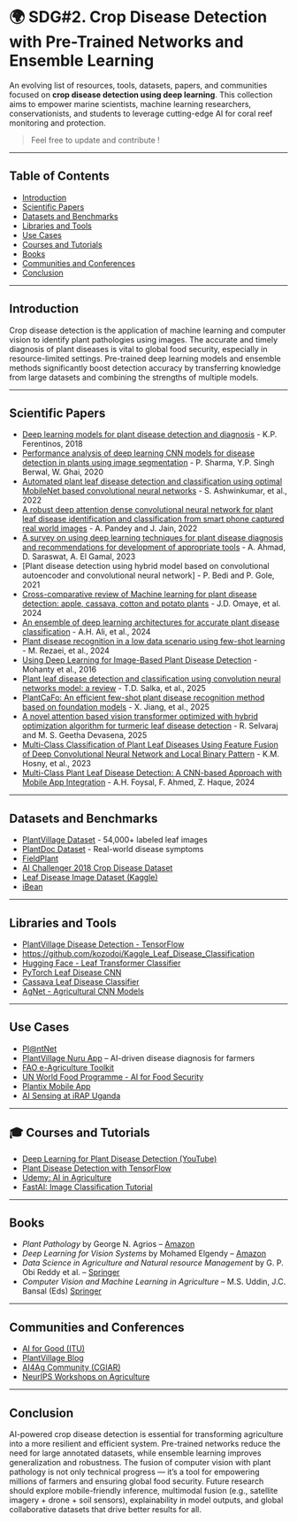 # 🌍 SDG#2. Crop Disease Detection with Pre-Trained Networks and Ensemble Learning

An evolving list of resources, tools, datasets, papers, and communities focused on **crop disease detection using deep learning**. This collection aims to empower marine scientists, machine learning researchers, conservationists, and students to leverage cutting-edge AI for coral reef monitoring and protection.

> Feel free to update and contribute !

---

## Table of Contents

- [Introduction](#introduction)
- [Scientific Papers](#scientific-papers)
- [Datasets and Benchmarks](#datasets-and-benchmarks)
- [Libraries and Tools](#libraries-and-tools)
- [Use Cases](#use-cases)
- [Courses and Tutorials](#courses-and-tutorials)
- [Books](#books)
- [Communities and Conferences](#communities-and-conferences)
- [Conclusion](#conclusion)

---
## Introduction

Crop disease detection is the application of machine learning and computer vision to identify plant pathologies using images. The accurate and timely diagnosis of plant diseases is vital to global food security, especially in resource-limited settings. Pre-trained deep learning models and ensemble methods significantly boost detection accuracy by transferring knowledge from large datasets and combining the strengths of multiple models. 

---

## Scientific Papers

- [Deep learning models for plant disease detection and diagnosis](https://www.sciencedirect.com/science/article/abs/pii/S0168169917311742) - K.P. Ferentinos, 2018
- [Performance analysis of deep learning CNN models for disease detection in plants using image segmentation](https://www.sciencedirect.com/science/article/pii/S2214317319301957) - P. Sharma, Y.P. Singh Berwal, W. Ghai, 2020
- [Automated plant leaf disease detection and classification using optimal MobileNet based convolutional neural networks](https://www.sciencedirect.com/science/article/abs/pii/S2214785321042115) - S. Ashwinkumar, et al., 2022
- [A robust deep attention dense convolutional neural network for plant leaf disease identification and classification from smart phone captured real world images](https://www.sciencedirect.com/science/article/abs/pii/S1574954122001753) - A. Pandey and J. Jain, 2022
- [A survey on using deep learning techniques for plant disease diagnosis and recommendations for development of appropriate tools](https://www.sciencedirect.com/science/article/pii/S277237552200048X) - A. Ahmad,  D. Saraswat, A. El Gamal, 2023
- [Plant disease detection using hybrid model based on convolutional autoencoder and convolutional neural network] - P. Bedi and P. Gole, 2021
- [Cross-comparative review of Machine learning for plant disease detection: apple, cassava, cotton and potato plants](https://www.sciencedirect.com/science/article/pii/S258972172400014X) - J.D. Omaye, et al. 2024
- [An ensemble of deep learning architectures for accurate plant disease classification](https://www.sciencedirect.com/science/article/pii/S1574954124001602) - A.H. Ali, et al., 2024
- [Plant disease recognition in a low data scenario using few-shot learning](https://www.sciencedirect.com/science/article/pii/S0168169924002035) - M. Rezaei, et al., 2024
- [Using Deep Learning for Image-Based Plant Disease Detection](https://arxiv.org/abs/1604.03169) - Mohanty et al., 2016  
- [Plant leaf disease detection and classification using convolution neural networks model: a review](https://link.springer.com/article/10.1007/s10462-025-11234-6) - T.D. Salka, et al., 2025
- [PlantCaFo: An efficient few-shot plant disease recognition method based on foundation models](https://www.sciencedirect.com/science/article/pii/S2643651525000305) - X. Jiang, et al., 2025
- [A novel attention based vision transformer optimized with hybrid optimization algorithm for turmeric leaf disease detection](https://www.nature.com/articles/s41598-025-02185-7) - R. Selvaraj and M. S. Geetha Devasena, 2025  
- [Multi-Class Classification of Plant Leaf Diseases Using Feature Fusion of Deep Convolutional Neural Network and Local Binary Pattern](https://ieeexplore.ieee.org/document/10153610) - K.M. Hosny, et al., 2023
- [Multi-Class Plant Leaf Disease Detection: A CNN-based Approach with Mobile App Integration](https://www.ijcaonline.org/archives/volume186/number41/foysal-2024-ijca-924026.pdf) - A.H. Foysal, F. Ahmed, Z. Haque, 2024
---

## Datasets and Benchmarks

- [PlantVillage Dataset](https://www.tensorflow.org/datasets/catalog/plant_village?hl=fr) - 54,000+ labeled leaf images  
- [PlantDoc Dataset](https://github.com/pratikkayal/PlantDoc-Dataset) - Real-world disease symptoms
- [FieldPlant](https://ieeexplore.ieee.org/stamp/stamp.jsp?arnumber=10086516)
- [AI Challenger 2018 Crop Disease Dataset](https://github.com/AIChallenger/)  
- [Leaf Disease Image Dataset (Kaggle)](https://www.kaggle.com/search?q=plant+disease)
- [iBean](https://www.tensorflow.org/datasets/catalog/beans?hl=fr)

---

## Libraries and Tools

- [PlantVillage Disease Detection - TensorFlow](https://github.com/spMohanty/PlantVillage-Dataset)
- https://github.com/kozodoi/Kaggle_Leaf_Disease_Classification
- [Hugging Face - Leaf Transformer Classifier](https://huggingface.co/wambugu71/crop_leaf_diseases_vit)  
- [PyTorch Leaf Disease CNN](https://www.kaggle.com/code/sayedgamal99/plant-disease-classifier-pytorch-custom-cnn)  
- [Cassava Leaf Disease Classifier](https://github.com/kozodoi/Kaggle_Leaf_Disease_Classification)  
- [AgNet - Agricultural CNN Models](https://github.com/ESIPFed/Ag-Net)

---

## Use Cases

- [Pl@ntNet](https://plantnet.org/en/)
- [PlantVillage Nuru App](https://www.plantvillage.psu.edu/) – AI-driven disease diagnosis for farmers  
- [FAO e-Agriculture Toolkit](http://www.fao.org/e-agriculture/)  
- [UN World Food Programme - AI for Food Security](https://innovation.wfp.org/)  
- [Plantix Mobile App](https://plantix.net/en/)  
- [AI Sensing at iRAP Uganda](https://irap.org)

---

## 🎓 Courses and Tutorials

- [Deep Learning for Plant Disease Detection (YouTube)](https://www.youtube.com/results?search_query=Deep+Learning+for+Plant+Disease+Detection)  
- [Plant Disease Detection with TensorFlow](https://www.tensorflow.org/tutorials/images/classification)  
- [Udemy: AI in Agriculture](https://www.udemy.com/course/ai-in-agriculture/)  
- [FastAI: Image Classification Tutorial](https://docs.fast.ai/tutorial.vision.html)

---

##  Books

- *Plant Pathology* by George N. Agrios – [Amazon](https://www.amazon.com/Plant-Pathology-George-N-Agrios/dp/0120445654)  
- *Deep Learning for Vision Systems* by Mohamed Elgendy – [Amazon](https://www.amazon.com/Deep-Learning-Vision-Systems-End/dp/1617296198)  
- *Data Science in Agriculture and Natural resource Management* by G. P. Obi Reddy et al. – [Springer](https://link.springer.com/book/10.1007/978-981-16-5847-1)  
- *Computer Vision and Machine Learning in Agriculture* –   M.S. Uddin, J.C. Bansal (Eds) [Springer](https://link.springer.com/book/10.1007/978-981-33-6424-0)

---

## Communities and Conferences

- [AI for Good (ITU)](https://aiforgood.itu.int/)  
- [PlantVillage Blog](https://plantvillage.psu.edu/blogposts)  
- [AI4Ag Community (CGIAR)](https://www.cgiar.org/?s=ai+for+agriculture)  
- [NeurIPS Workshops on Agriculture](https://neurips.cc/Conferences)

---

## Conclusion

AI-powered crop disease detection is essential for transforming agriculture into a more resilient and efficient system. Pre-trained networks reduce the need for large annotated datasets, while ensemble learning improves generalization and robustness. The fusion of computer vision with plant pathology is not only technical progress — it’s a tool for empowering millions of farmers and ensuring global food security. Future research should explore mobile-friendly inference, multimodal fusion (e.g., satellite imagery + drone + soil sensors), explainability in model outputs, and global collaborative datasets that drive better results for all.

